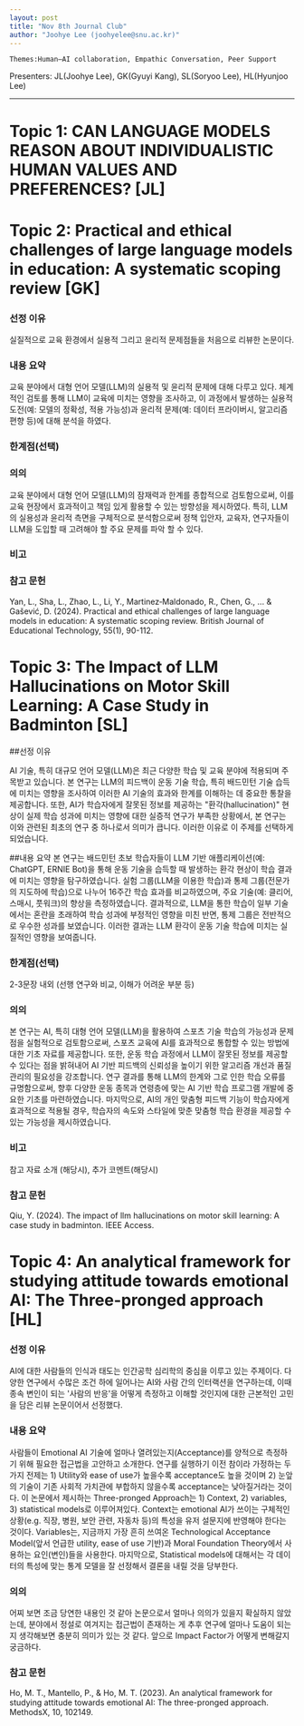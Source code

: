 ```yaml
---
layout: post
title: "Nov 8th Journal Club"
author: "Joohye Lee (joohyelee@snu.ac.kr)"
---
```


    Themes:Human–AI collaboration, Empathic Conversation, Peer Support

Presenters: JL(Joohye Lee), GK(Gyuyi Kang), SL(Soryoo Lee), HL(Hyunjoo Lee) <br>

-----------------


# Topic 1: CAN LANGUAGE MODELS REASON ABOUT INDIVIDUALISTIC HUMAN VALUES AND PREFERENCES? [JL]

# Topic 2: Practical and ethical challenges of large language models in education: A systematic scoping review [GK]

### **선정 이유**

실질적으로 교육 환경에서 실용적 그리고 윤리적 문제점들을 처음으로 리뷰한 논문이다. 

### **내용 요약**

 교육 분야에서 대형 언어 모델(LLM)의 실용적 및 윤리적 문제에 대해 다루고 있다. 체계적인 검토를 통해 LLM이 교육에 미치는 영향을 조사하고, 이 과정에서 발생하는 실용적 도전(예: 모델의 정확성, 적용 가능성)과 윤리적 문제(예: 데이터 프라이버시, 알고리즘 편향 등)에 대해 분석을 하였다. 

### **한계점(선택)**



### **의의**
교육 분야에서 대형 언어 모델(LLM)의 잠재력과 한계를 종합적으로 검토함으로써, 이를 교육 현장에서 효과적이고 책임 있게 활용할 수 있는 방향성을 제시하였다. 특히, LLM의 실용성과 윤리적 측면을 구체적으로 분석함으로써 정책 입안자, 교육자, 연구자들이 LLM을 도입할 때 고려해야 할 주요 문제를 파악 할 수 있다.

### **비고**



### **참고 문헌**

Yan, L., Sha, L., Zhao, L., Li, Y., Martinez‐Maldonado, R., Chen, G., ... & Gašević, D. (2024). Practical and ethical challenges of large language models in education: A systematic scoping review. British Journal of Educational Technology, 55(1), 90-112.

# Topic 3: The Impact of LLM Hallucinations on Motor Skill Learning: A Case Study in Badminton [SL]

##선정 이유

AI 기술, 특히 대규모 언어 모델(LLM)은 최근 다양한 학습 및 교육 분야에 적용되며 주목받고 있습니다. 본 연구는 LLM의 피드백이 운동 기술 학습, 특히 배드민턴 기술 습득에 미치는 영향을 조사하여 이러한 AI 기술의 효과와 한계를 이해하는 데 중요한 통찰을 제공합니다. 또한, AI가 학습자에게 잘못된 정보를 제공하는 "환각(hallucination)" 현상이 실제 학습 성과에 미치는 영향에 대한 실증적 연구가 부족한 상황에서, 본 연구는 이와 관련된 최초의 연구 중 하나로서 의미가 큽니다. 이러한 이유로 이 주제를 선택하게 되었습니다.

##내용 요약
본 연구는 배드민턴 초보 학습자들이 LLM 기반 애플리케이션(예: ChatGPT, ERNIE Bot)을 통해 운동 기술을 습득할 때 발생하는 환각 현상이 학습 결과에 미치는 영향을 탐구하였습니다. 실험 그룹(LLM을 이용한 학습)과 통제 그룹(전문가의 지도하에 학습)으로 나누어 16주간 학습 효과를 비교하였으며, 주요 기술(예: 클리어, 스매시, 풋워크)의 향상을 측정하였습니다. 결과적으로, LLM을 통한 학습이 일부 기술에서는 혼란을 초래하여 학습 성과에 부정적인 영향을 미친 반면, 통제 그룹은 전반적으로 우수한 성과를 보였습니다. 이러한 결과는 LLM 환각이 운동 기술 학습에 미치는 실질적인 영향을 보여줍니다.


### **한계점(선택)**

2-3문장 내외 (선행 연구와 비교, 이해가 어려운 부분 등)

### **의의**
본 연구는 AI, 특히 대형 언어 모델(LLM)을 활용하여 스포츠 기술 학습의 가능성과 문제점을 실험적으로 검토함으로써, 스포츠 교육에 AI를 효과적으로 통합할 수 있는 방법에 대한 기초 자료를 제공합니다. 또한, 운동 학습 과정에서 LLM이 잘못된 정보를 제공할 수 있다는 점을 밝혀내어 AI 기반 피드백의 신뢰성을 높이기 위한 알고리즘 개선과 품질 관리의 필요성을 강조합니다. 연구 결과를 통해 LLM의 한계와 그로 인한 학습 오류를 규명함으로써, 향후 다양한 운동 종목과 연령층에 맞는 AI 기반 학습 프로그램 개발에 중요한 기초를 마련하였습니다. 마지막으로, AI의 개인 맞춤형 피드백 기능이 학습자에게 효과적으로 적용될 경우, 학습자의 속도와 스타일에 맞춘 맞춤형 학습 환경을 제공할 수 있는 가능성을 제시하였습니다.
### **비고**

참고 자료 소개 (해당시), 추가 코멘트(해당시)

### **참고 문헌**
Qiu, Y. (2024). The impact of llm hallucinations on motor skill learning: A case study in badminton. IEEE Access.

# Topic 4: An analytical framework for studying attitude towards emotional AI: The Three-pronged approach [HL]

### **선정 이유**

AI에 대한 사람들의 인식과 태도는 인간공학 심리학의 중심을 이루고 있는 주제이다. 다양한 연구에서 수많은 조건 하에 일어나는 AI와 사람 간의 인터랙션을 연구하는데, 이때 종속 변인이 되는 '사람의 반응'을 어떻게 측정하고 이해할 것인지에 대한 근본적인 고민을 담은 리뷰 논문이어서 선정했다.

### **내용 요약**

사람들이 Emotional AI 기술에 얼마나 열려있는지(Acceptance)를 양적으로 측정하기 위해 필요한 접근법을 고안하고 소개한다. 연구를 실행하기 이전 참이라 가정하는 두 가지 전제는 1) Utility와 ease of use가 높을수록 acceptance도 높을 것이며 2) 눈앞의 기술이 기존 사회적 가치관에 부합하지 않을수록 acceptance는 낮아질거라는 것이다.
이 논문에서 제시하는 Three-pronged Approach는 1) Context, 2) variables, 3) statistical models로 이루어져있다. Context는 emotional AI가 쓰이는 구체적인 상황(e.g. 직장, 병원, 보안 관련, 자동차 등)의 특성을 유저 설문지에 반영해야 한다는 것이다. Variables는, 지금까지 가장 흔히 쓰여온 Technological Acceptance Model(앞서 언급한 utility, ease of use 기반)과 Moral Foundation Theory에서 사용하는 요인(변인)들을 사용한다. 마지막으로, Statistical models에 대해서는 각 데이터의 특성에 맞는 통계 모델을 잘 선정해서 결론을 내릴 것을 당부한다. 

### **의의**

어찌 보면 조금 당연한 내용인 것 같아 논문으로서 얼마나 의의가 있을지 확실하지 않았는데, 분야에서 정설로 여겨지는 접근법이 존재하는 게 추후 연구에 얼마나 도움이 되는지 생각해보면 충분히 의미가 있는 것 같다. 앞으로 Impact Factor가 어떻게 변해갈지 궁금하다.

### **참고 문헌**
Ho, M. T., Mantello, P., & Ho, M. T. (2023). An analytical framework for studying attitude towards emotional AI: The three-pronged approach. MethodsX, 10, 102149.



